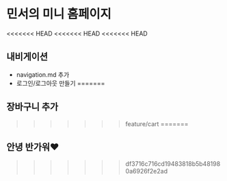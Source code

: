 # 민서의 미니 홈페이지

<<<<<<< HEAD
<<<<<<< HEAD
<<<<<<< HEAD
## 내비게이션
- navigation.md 추가
- 로그인/로그아웃 만들기
=======
## 장바구니 추가
>>>>>>> feature/cart
=======
## 안녕 반가워❤️
>>>>>>> df3716c716cd19483818b5b481980a6926f2e2ad

